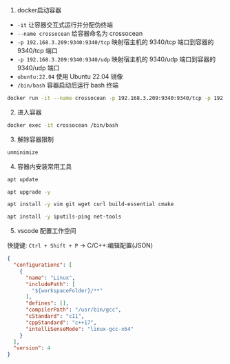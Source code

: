 1. docker启动容器

- `-it` 让容器交互式运行并分配伪终端
- `--name crossocean` 给容器命名为 crossocean
- `-p 192.168.3.209:9340:9340/tcp` 映射宿主机的 9340/tcp 端口到容器的 9340/tcp 端口
- `-p 192.168.3.209:9340:9340/udp` 映射宿主机的 9340/udp 端口到容器的 9340/udp 端口
- `ubuntu:22.04` 使用 Ubuntu 22.04 镜像
- `/bin/bash` 容器启动后运行 bash 终端

```bash
docker run -it --name crossocean -p 192.168.3.209:9340:9340/tcp -p 192.168.3.209:9340:9340/udp ubuntu:22.04 /bin/bash
```

2. 进入容器

```bash
docker exec -it crossocean /bin/bash
```

3. 解除容器限制

```bash
unminimize
```

4. 容器内安装常用工具

```bash
apt update

apt upgrade -y

apt install -y vim git wget curl build-essential cmake

apt install -y iputils-ping net-tools

```

5. vscode 配置工作空间

快捷键: `Ctrl + Shift + P` -> C/C++:编辑配置(JSON)

```json
{
  "configurations": [
    {
      "name": "Linux",
      "includePath": [
        "${workspaceFolder}/**"
      ],
      "defines": [],
      "compilerPath": "/usr/bin/gcc",
      "cStandard": "c11",
      "cppStandard": "c++17",
      "intelliSenseMode": "linux-gcc-x64"
    }
  ],
  "version": 4
}
```